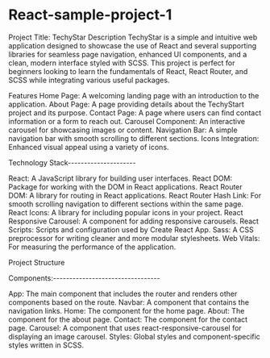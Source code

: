 # React-sample-project-1
Project Title: TechyStar
Description
TechyStar is a simple and intuitive web application designed to showcase the use of React and several supporting libraries for seamless page navigation, enhanced UI components, and a clean, modern interface styled with SCSS. This project is perfect for beginners looking to learn the fundamentals of React, React Router, and SCSS while integrating various useful packages.

Features
Home Page: A welcoming landing page with an introduction to the application.
About Page: A page providing details about the TechyStart project and its purpose.
Contact Page: A page where users can find contact information or a form to reach out.
Carousel Component: An interactive carousel for showcasing images or content.
Navigation Bar: A simple navigation bar with smooth scrolling to different sections.
Icons Integration: Enhanced visual appeal using a variety of icons.

Technology Stack---------------------

React: A JavaScript library for building user interfaces.
React DOM: Package for working with the DOM in React applications.
React Router DOM: A library for routing in React applications.
React Router Hash Link: For smooth scrolling navigation to different sections within the same page.
React Icons: A library for including popular icons in your project.
React Responsive Carousel: A component for adding responsive carousels.
React Scripts: Scripts and configuration used by Create React App.
Sass: A CSS preprocessor for writing cleaner and more modular stylesheets.
Web Vitals: For measuring the performance of the application.

Project Structure

Components:---------------------------------

App: The main component that includes the router and renders other components based on the route.
Navbar: A component that contains the navigation links.
Home: The component for the home page.
About: The component for the about page.
Contact: The component for the contact page.
Carousel: A component that uses react-responsive-carousel for displaying an image carousel.
Styles:   Global styles and component-specific styles written in SCSS.
